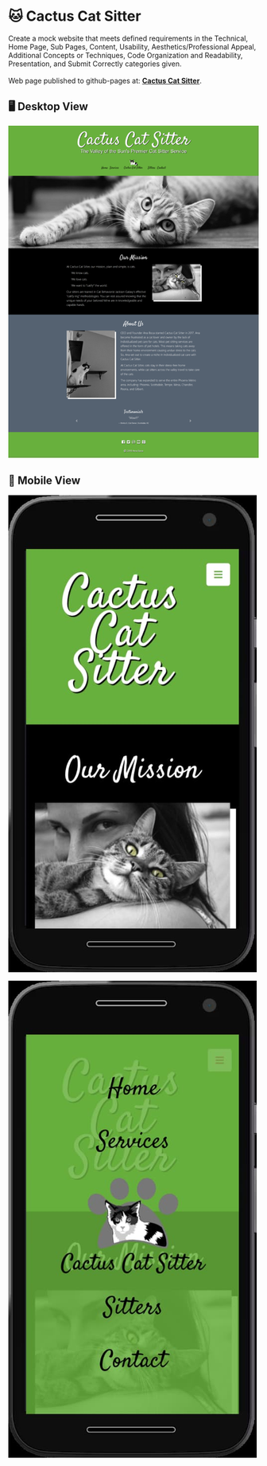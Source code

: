 # 🐱 Cactus Cat Sitter

Create a mock website that meets defined requirements in the Technical, Home Page, Sub Pages, Content, Usability, Aesthetics/Professional Appeal, Additional Concepts or Techniques, Code Organization and Readability, Presentation, and Submit Correctly categories given.\
<br />
Web page published to github-pages at: **[Cactus Cat Sitter](https://anaboca.github.io/scc-final-cactuscatsitter/)**.

## 🖥️ Desktop View

![Desktop Screenshot](https://github.com/AnaBoca/scc-final-cactuscatsitter/blob/main/readme-views/desktop.png)

## 📱 Mobile View

![Mobile Screenshot](https://github.com/AnaBoca/scc-final-cactuscatsitter/blob/main/readme-views/mobile.jpg)

![Responsive Menu](https://github.com/AnaBoca/scc-final-cactuscatsitter/blob/main/readme-views/responsive-menu.jpg)
